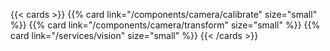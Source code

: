 {{< cards >}}
    {{% card link="/components/camera/calibrate" size="small" %}}
    {{% card link="/components/camera/transform" size="small" %}}
    {{% card link="/services/vision" size="small" %}}
{{< /cards >}}
